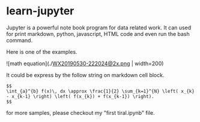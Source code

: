 # learn-jupyter

Jupyter is a powerful note book program for data related work. It can used for print markdown, python, javascript, HTML code and even run the bash command.

Here is one of the examples.

![math equation](./WX20190530-222024@2x.png | width=200)

It could be express by the follow string on markdown cell block.

```
$$
\int_{a}^{b} f(x)\, dx \approx \frac{1}{2} \sum_{k=1}^{N} \left( x_{k} - x_{k-1} \right) \left( f(x_{k}) + f(x_{k-1}) \right).
$$
```

for more samples, please checkout my "first tiral.ipynb" file.
